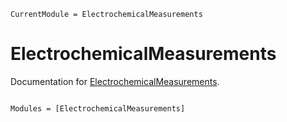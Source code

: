 ```@meta
CurrentModule = ElectrochemicalMeasurements
```

# ElectrochemicalMeasurements

Documentation for [ElectrochemicalMeasurements](https://github.com/SebastianM-C/ElectrochemicalMeasurements.jl).

```@index
```

```@autodocs
Modules = [ElectrochemicalMeasurements]
```
